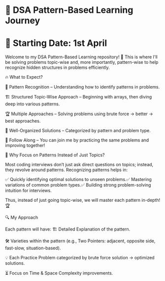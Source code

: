 # 🚀 DSA Pattern-Based Learning Journey
# 📅 Starting Date: 1st April

Welcome to my DSA Pattern-Based Learning repository! 🎯 This is where I'll be solving problems topic-wise and, more importantly, pattern-wise to help recognize hidden structures in problems efficiently.

🔥 What to Expect?

🧩 Pattern Recognition – Understanding how to identify patterns in problems.

🏗 Structured Topic-Wise Approach – Beginning with arrays, then diving deep into various patterns.

🏆 Multiple Approaches – Solving problems using brute force → better → best approaches.

📌 Well-Organized Solutions – Categorized by pattern and problem type.

🤝 Follow Along – You can join me by practicing the same problems and improving together!

🎯 Why Focus on Patterns Instead of Just Topics?

Most coding interviews don’t just ask direct questions on topics; instead, they revolve around patterns. Recognizing patterns helps in:

✅ Quickly identifying optimal solutions to unseen problems.✅ Mastering variations of common problem types.✅ Building strong problem-solving intuition for interviews.

Thus, instead of just going topic-wise, we will master each pattern in-depth! 🏆

🔍 My Approach

Each pattern will have:
🏗 Detailed Explanation of the pattern.

🛠 Varieties within the pattern (e.g., Two Pointers: adjacent, opposite side, fast-slow, situation-based).

💡 Each Practice Problem categorized by brute force solution → optimized solutions.

⏳ Focus on Time & Space Complexity improvements.
